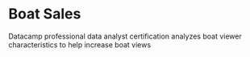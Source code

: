 # Boat Sales
 Datacamp professional data analyst certification analyzes boat viewer characteristics to help increase boat views
